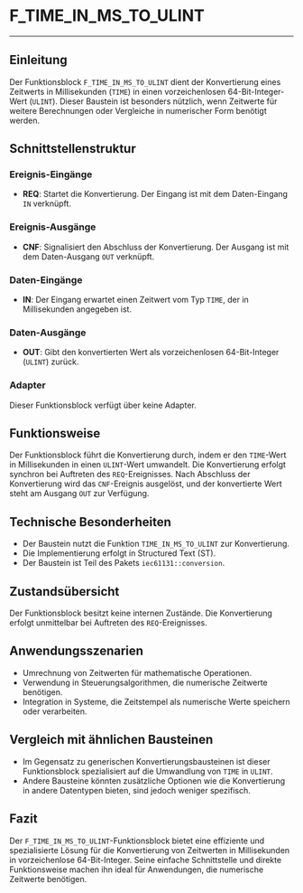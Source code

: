 # F_TIME_IN_MS_TO_ULINT

* * * * * * * * * *
## Einleitung
Der Funktionsblock `F_TIME_IN_MS_TO_ULINT` dient der Konvertierung eines Zeitwerts in Millisekunden (`TIME`) in einen vorzeichenlosen 64-Bit-Integer-Wert (`ULINT`). Dieser Baustein ist besonders nützlich, wenn Zeitwerte für weitere Berechnungen oder Vergleiche in numerischer Form benötigt werden.

## Schnittstellenstruktur

### **Ereignis-Eingänge**
- **REQ**: Startet die Konvertierung. Der Eingang ist mit dem Daten-Eingang `IN` verknüpft.

### **Ereignis-Ausgänge**
- **CNF**: Signalisiert den Abschluss der Konvertierung. Der Ausgang ist mit dem Daten-Ausgang `OUT` verknüpft.

### **Daten-Eingänge**
- **IN**: Der Eingang erwartet einen Zeitwert vom Typ `TIME`, der in Millisekunden angegeben ist.

### **Daten-Ausgänge**
- **OUT**: Gibt den konvertierten Wert als vorzeichenlosen 64-Bit-Integer (`ULINT`) zurück.

### **Adapter**
Dieser Funktionsblock verfügt über keine Adapter.

## Funktionsweise
Der Funktionsblock führt die Konvertierung durch, indem er den `TIME`-Wert in Millisekunden in einen `ULINT`-Wert umwandelt. Die Konvertierung erfolgt synchron bei Auftreten des `REQ`-Ereignisses. Nach Abschluss der Konvertierung wird das `CNF`-Ereignis ausgelöst, und der konvertierte Wert steht am Ausgang `OUT` zur Verfügung.

## Technische Besonderheiten
- Der Baustein nutzt die Funktion `TIME_IN_MS_TO_ULINT` zur Konvertierung.
- Die Implementierung erfolgt in Structured Text (ST).
- Der Baustein ist Teil des Pakets `iec61131::conversion`.

## Zustandsübersicht
Der Funktionsblock besitzt keine internen Zustände. Die Konvertierung erfolgt unmittelbar bei Auftreten des `REQ`-Ereignisses.

## Anwendungsszenarien
- Umrechnung von Zeitwerten für mathematische Operationen.
- Verwendung in Steuerungsalgorithmen, die numerische Zeitwerte benötigen.
- Integration in Systeme, die Zeitstempel als numerische Werte speichern oder verarbeiten.

## Vergleich mit ähnlichen Bausteinen
- Im Gegensatz zu generischen Konvertierungsbausteinen ist dieser Funktionsblock spezialisiert auf die Umwandlung von `TIME` in `ULINT`.
- Andere Bausteine könnten zusätzliche Optionen wie die Konvertierung in andere Datentypen bieten, sind jedoch weniger spezifisch.

## Fazit
Der `F_TIME_IN_MS_TO_ULINT`-Funktionsblock bietet eine effiziente und spezialisierte Lösung für die Konvertierung von Zeitwerten in Millisekunden in vorzeichenlose 64-Bit-Integer. Seine einfache Schnittstelle und direkte Funktionsweise machen ihn ideal für Anwendungen, die numerische Zeitwerte benötigen.